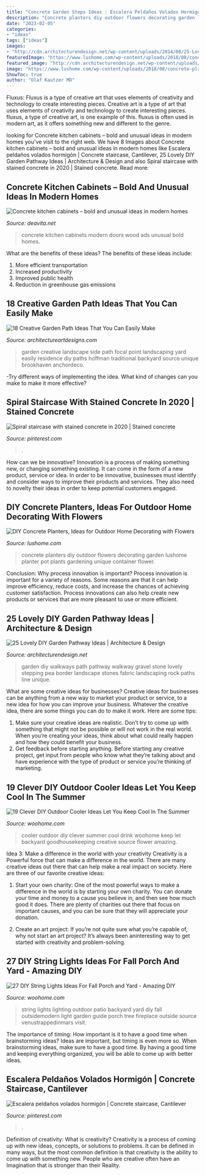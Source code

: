 ```yaml
---
title: "Concrete Garden Steps Ideas : Escalera Peldaños Volados Hormigón"
description: "Concrete planters diy outdoor flowers decorating garden lushome planter pot plants gardening unique container flower"
date: "2023-02-05"
categories:
- "ideas"
tags: ["ideas"]
images:
- "http://cdn.architecturendesign.net/wp-content/uploads/2014/08/25-Lovely-DIY-Garden-Pathway-Ideas-19.jpg"
featuredImage: "https://www.lushome.com/wp-content/uploads/2018/08/concrete-planters-outdoor-home-decorating-22.jpg"
featured_image: "http://cdn.architecturendesign.net/wp-content/uploads/2014/08/25-Lovely-DIY-Garden-Pathway-Ideas-19.jpg"
image: "https://www.lushome.com/wp-content/uploads/2018/08/concrete-planters-outdoor-home-decorating-22.jpg"
ShowToc: true
author: "Olaf Kautzer MD"
---
```



Fluxus: Fluxus is a type of creative art that uses elements of creativity and technology to create interesting pieces.
Creative art is a type of art that uses elements of creativity and technology to create interesting pieces. fluxus, a type of creative art, is one example of this. fluxus is often used in modern art, as it offers something new and different to the genre.

	

		
looking for Concrete kitchen cabinets – bold and unusual ideas in modern homes you've visit to the right web. We have 8 Images about Concrete kitchen cabinets – bold and unusual ideas in modern homes like Escalera peldaños volados hormigón | Concrete staircase, Cantilever, 25 Lovely DIY Garden Pathway Ideas | Architecture &amp; Design and also Spiral staircase with stained concrete in 2020 | Stained concrete. Read more:
		
    
## Concrete Kitchen Cabinets – Bold And Unusual Ideas In Modern Homes

<img loading=lazy src="https://deavita.net/wp-content/uploads/2018/08/custom-made-concrete-kitchen-cabinets-and-wood-doors-in-modern-kitchen.jpg" onerror="this.onerror=null;this.src='https://tse4.mm.bing.net/th?id=OIP.R8H13fLJdpDKFRt5CqKyLQHaFp&amp;pid=15.1';" alt="Concrete kitchen cabinets – bold and unusual ideas in modern homes">

_Source: deavita.net_

>concrete kitchen cabinets modern doors wood ads unusual bold homes. 

	

What are the benefits of these ideas?
The benefits of these ideas include: 
1. More efficient transportation 
2. Increased productivity 
3. Improved public health 
4. Reduction in greenhouse gas emissions 

    
## 18 Creative Garden Path Ideas That You Can Easily Make

<img loading=lazy src="https://www.architectureartdesigns.com/wp-content/uploads/2016/05/4-26.jpg" onerror="this.onerror=null;this.src='https://tse3.mm.bing.net/th?id=OIP.70jcyKyf4MNgBuGiyb4-mAHaJ4&amp;pid=15.1';" alt="18 Creative Garden Path Ideas That You Can Easily Make">

_Source: architectureartdesigns.com_

>garden creative landscape side path focal point landscaping yard easily residence diy paths hoffman traditional backyard source unique brookhaven anchordeco. 

	

-Try different ways of implementing the idea. What kind of changes can you make to make it more effective? 

    
## Spiral Staircase With Stained Concrete In 2020 | Stained Concrete

<img loading=lazy src="https://i.pinimg.com/736x/25/ff/12/25ff12ab7723f67376dd6a470c21d378.jpg" onerror="this.onerror=null;this.src='https://tse2.mm.bing.net/th?id=OIP.kndYE2mcOnl-LaCRrKq5ggHaJ3&amp;pid=15.1';" alt="Spiral staircase with stained concrete in 2020 | Stained concrete">

_Source: pinterest.com_

>. 

	

How can we be innovative?
Innovation is a process of making something new, or changing something existing. It can come in the form of a new product, service or idea. In order to be innovative, businesses must identify and consider ways to improve their products and services. They also need to novelty their ideas in order to keep potential customers engaged.

    
## DIY Concrete Planters, Ideas For Outdoor Home Decorating With Flowers

<img loading=lazy src="https://www.lushome.com/wp-content/uploads/2018/08/concrete-planters-outdoor-home-decorating-22.jpg" onerror="this.onerror=null;this.src='https://tse2.mm.bing.net/th?id=OIP.VAHFVxw2G1uk0r6XhOyuFwAAAA&amp;pid=15.1';" alt="DIY Concrete Planters, Ideas for Outdoor Home Decorating with Flowers">

_Source: lushome.com_

>concrete planters diy outdoor flowers decorating garden lushome planter pot plants gardening unique container flower. 

	

Conclusion: Why process innovation is important?
Process innovation is important for a variety of reasons. Some reasons are that it can help improve efficiency, reduce costs, and increase the chances of achieving customer satisfaction. Process innovations can also help create new products or services that are more pleasant to use or more efficient.

    
## 25 Lovely DIY Garden Pathway Ideas | Architecture &amp; Design

<img loading=lazy src="http://cdn.architecturendesign.net/wp-content/uploads/2014/08/25-Lovely-DIY-Garden-Pathway-Ideas-19.jpg" onerror="this.onerror=null;this.src='https://tse3.mm.bing.net/th?id=OIP.2Iu3kc7Ejkbl7Ie9iYw1YgHaJ4&amp;pid=15.1';" alt="25 Lovely DIY Garden Pathway Ideas | Architecture &amp; Design">

_Source: architecturendesign.net_

>garden diy walkways path pathway walkway gravel stone lovely stepping pea border landscape stones fabric landscaping rock paths line unique. 

	

What are some creative ideas for businesses?
Creative ideas for businesses can be anything from a new way to market your product or service, to a new idea for how you can improve your business. Whatever the creative idea, there are some things you can do to make it work. Here are some tips: 
1. Make sure your creative ideas are realistic. Don’t try to come up with something that might not be possible or will not work in the real world. When you’re creating your ideas, think about what could really happen and how they could benefit your business. 
2. Get feedback before starting anything. Before starting any creative project, get input from people who know what they’re talking about and have experience with the type of product or service you’re thinking of marketing.

    
## 19 Clever DIY Outdoor Cooler Ideas Let You Keep Cool In The Summer

<img loading=lazy src="http://www.woohome.com/wp-content/uploads/2015/06/outdoor-cooler-ideas-woohome-5.jpg" onerror="this.onerror=null;this.src='https://tse4.mm.bing.net/th?id=OIP.pQFTui0EtewymJiD70JsvwHaLH&amp;pid=15.1';" alt="19 Clever DIY Outdoor Cooler Ideas Let You Keep Cool In The Summer">

_Source: woohome.com_

>cooler outdoor diy clever summer cool drink woohome keep let backyard goodhousekeeping creative source flower amazing. 

	

Idea 3: Make a difference in the world with your creativity
Creativity is a Powerful force that can make a difference in the world. There are many creative ideas out there that can help make a real impact on society. Here are three of our favorite creative ideas:
1. Start your own charity: One of the most powerful ways to make a difference in the world is by starting your own charity. You can donate your time and money to a cause you believe in, and then see how much good it does. There are plenty of charities out there that focus on important causes, and you can be sure that they will appreciate your donation.

2. Create an art project: If you’re not quite sure what you’re capable of, why not start an art project? It’s always been aninteresting way to get started with creativity and problem-solving.

    
## 27 DIY String Lights Ideas For Fall Porch And Yard - Amazing DIY

<img loading=lazy src="http://www.woohome.com/wp-content/uploads/2017/09/string-lighting-ideas-for-Fall-yard-and-garden-19.jpg" onerror="this.onerror=null;this.src='https://tse4.mm.bing.net/th?id=OIP.JSTGUVSd9RnxvWRBJZKV5gHaKG&amp;pid=15.1';" alt="27 DIY String Lights Ideas For Fall Porch and Yard - Amazing DIY">

_Source: woohome.com_

>string lights lighting outdoor patio backyard yard diy fall outsidemodern light garden guide porch tree fireplace outside source venustrappedinmars visit. 

	

The importance of timing: How important is it to have a good time when brainstorming ideas?
Ideas are important, but timing is even more so. When brainstorming ideas, make sure to have a good time. By having a good time and keeping everything organized, you will be able to come up with better ideas.

    
## Escalera Peldaños Volados Hormigón | Concrete Staircase, Cantilever

<img loading=lazy src="https://i.pinimg.com/736x/dc/e8/4e/dce84e8d87fc9ba62ac08ec937b57b4d.jpg" onerror="this.onerror=null;this.src='https://tse3.mm.bing.net/th?id=OIP.GGfhRMIbsJ6XRlhGnqzFogHaNJ&amp;pid=15.1';" alt="Escalera peldaños volados hormigón | Concrete staircase, Cantilever">

_Source: pinterest.com_

>. 

	

Definition of creativity: What is creativity?
Creativity is a process of coming up with new ideas, concepts, or solutions to problems. It can be defined in many ways, but the most common definition is that creativity is the ability to come up with something new. People who are creative often have an Imagination that is stronger than their Reality.

